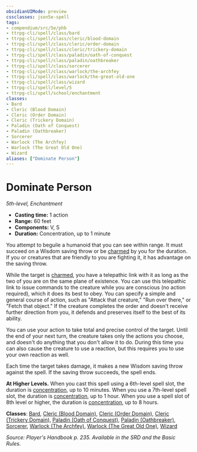 ```yaml
---
obsidianUIMode: preview
cssclasses: json5e-spell
tags:
- compendium/src/5e/phb
- ttrpg-cli/spell/class/bard
- ttrpg-cli/spell/class/cleric/blood-domain
- ttrpg-cli/spell/class/cleric/order-domain
- ttrpg-cli/spell/class/cleric/trickery-domain
- ttrpg-cli/spell/class/paladin/oath-of-conquest
- ttrpg-cli/spell/class/paladin/oathbreaker
- ttrpg-cli/spell/class/sorcerer
- ttrpg-cli/spell/class/warlock/the-archfey
- ttrpg-cli/spell/class/warlock/the-great-old-one
- ttrpg-cli/spell/class/wizard
- ttrpg-cli/spell/level/5
- ttrpg-cli/spell/school/enchantment
classes:
- Bard
- Cleric (Blood Domain)
- Cleric (Order Domain)
- Cleric (Trickery Domain)
- Paladin (Oath of Conquest)
- Paladin (Oathbreaker)
- Sorcerer
- Warlock (The Archfey)
- Warlock (The Great Old One)
- Wizard
aliases: ["Dominate Person"]
---
```

# Dominate Person
*5th-level, Enchantment*  

- **Casting time:** 1 action
- **Range:** 60 feet
- **Components:** V, S
- **Duration:** Concentration, up to 1 minute

You attempt to beguile a humanoid that you can see within range. It must succeed on a Wisdom saving throw or be [charmed](/3-Mechanics/CLI/rules/conditions.md#charmed) by you for the duration. If you or creatures that are friendly to you are fighting it, it has advantage on the saving throw.

While the target is [charmed](/3-Mechanics/CLI/rules/conditions.md#charmed), you have a telepathic link with it as long as the two of you are on the same plane of existence. You can use this telepathic link to issue commands to the creature while you are conscious (no action required), which it does its best to obey. You can specify a simple and general course of action, such as "Attack that creature," "Run over there," or "Fetch that object." If the creature completes the order and doesn't receive further direction from you, it defends and preserves itself to the best of its ability.

You can use your action to take total and precise control of the target. Until the end of your next turn, the creature takes only the actions you choose, and doesn't do anything that you don't allow it to do. During this time you can also cause the creature to use a reaction, but this requires you to use your own reaction as well.

Each time the target takes damage, it makes a new Wisdom saving throw against the spell. If the saving throw succeeds, the spell ends.

**At Higher Levels.** When you cast this spell using a 6th-level spell slot, the duration is [concentration](/3-Mechanics/CLI/rules/conditions.md#concentration), up to 10 minutes. When you use a 7th-level spell slot, the duration is [concentration](/3-Mechanics/CLI/rules/conditions.md#concentration), up to 1 hour. When you use a spell slot of 8th level or higher, the duration is [concentration](/3-Mechanics/CLI/rules/conditions.md#concentration), up to 8 hours.

**Classes**: [Bard](/3-Mechanics/CLI/classes/bard.md), [Cleric (Blood Domain)](/3-Mechanics/CLI/classes/cleric-blood-domain-tdcsr.md), [Cleric (Order Domain)](/3-Mechanics/CLI/classes/cleric-order-domain-tce.md), [Cleric (Trickery Domain)](/3-Mechanics/CLI/classes/cleric-trickery-domain.md), [Paladin (Oath of Conquest)](/3-Mechanics/CLI/classes/paladin-oath-of-conquest-xge.md), [Paladin (Oathbreaker)](/3-Mechanics/CLI/classes/paladin-oathbreaker.md), [Sorcerer](/3-Mechanics/CLI/classes/sorcerer.md), [Warlock (The Archfey)](/3-Mechanics/CLI/classes/warlock-the-archfey.md), [Warlock (The Great Old One)](/3-Mechanics/CLI/classes/warlock-the-great-old-one.md), [Wizard](/3-Mechanics/CLI/classes/wizard.md)

*Source: Player's Handbook p. 235. Available in the SRD and the Basic Rules.*